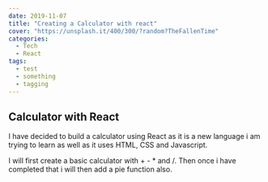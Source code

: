 ```yaml
---
date: 2019-11-07
title: "Creating a Calculator with react"
cover: "https://unsplash.it/400/300/?random?TheFallenTime"
categories:
  - Tech
  - React
tags:
  - test
  - something
  - tagging
---
```


## Calculator with React

I have decided to build a calculator using React as it is a new language i am trying to learn as well as it uses HTML, CSS and Javascript.

I will first create a basic calculator with + - \* and /. Then once i have completed that i will then add a pie function also.
